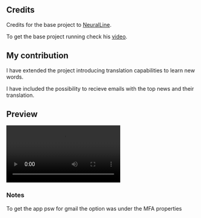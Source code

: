 ## Credits

Credits for the base project to [NeuralLine](https://www.youtube.com/@NeuralNine).

To get the base project running check his [video](https://www.youtube.com/watch?v=5mEmE7pBI1A&t=7s).

## My contribution

I have extended the project introducing translation capabilities to learn new words.

I have included the possibility to recieve emails with the top news and their translation.

## Preview

![Video preview](_demo/2024-09-07%2012-29-04.mp4)

### Notes

To get the app psw for gmail the option was under the MFA properties
